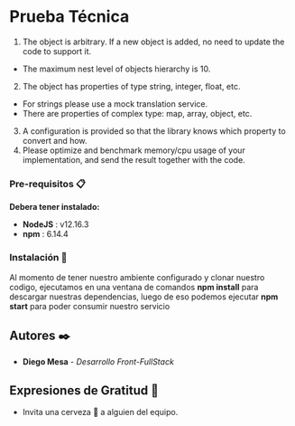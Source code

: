 # Prueba Técnica

1. The object is arbitrary. If a new object is added, no need to update the code to
support it.
* The maximum nest level of objects hierarchy is 10.
2. The object has properties of type string, integer, float, etc.
* For strings please use a mock translation service.
* There are properties of complex type: map, array, object, etc.
3. A configuration is provided so that the library knows which property to convert
and how.
4. Please optimize and benchmark memory/cpu usage of your implementation,
and send the result together with the code.


### Pre-requisitos 📋

**Debera tener instalado:**
* **NodeJS**            : v12.16.3
* **npm**               : 6.14.4


### Instalación 🔧

Al momento de tener nuestro ambiente configurado y clonar nuestro codigo, ejecutamos en una ventana
de comandos **npm install** para descargar nuestras dependencias, luego de eso podemos ejecutar
**npm start** para poder consumir nuestro servicio



## Autores ✒️

* **Diego Mesa** - *Desarrollo Front-FullStack*


## Expresiones de Gratitud 🎁

* Invita una cerveza 🍺 a alguien del equipo.
